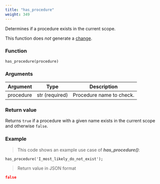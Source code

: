 ```yaml
---
title: "has_procedure"
weight: 349
---
```


Determines if a procedure exists in the current scope.

This function does *not* generate a [change](../../overview/changes).

### Function

`has_procedure(procedure)`

### Arguments

Argument | Type | Description
-------- | ---- | -----------
procedure | str (required) | Procedure name to check.

### Return value

Returns `true` if a procedure with a given name exists in the current scope and otherwise `false`.

### Example

> This code shows an example use case of ***has_procedure()***:

```thingsdb,json_response,@t
has_procedure('I_most_likely_do_not_exist');
```

> Return value in JSON format

```json
false
```
